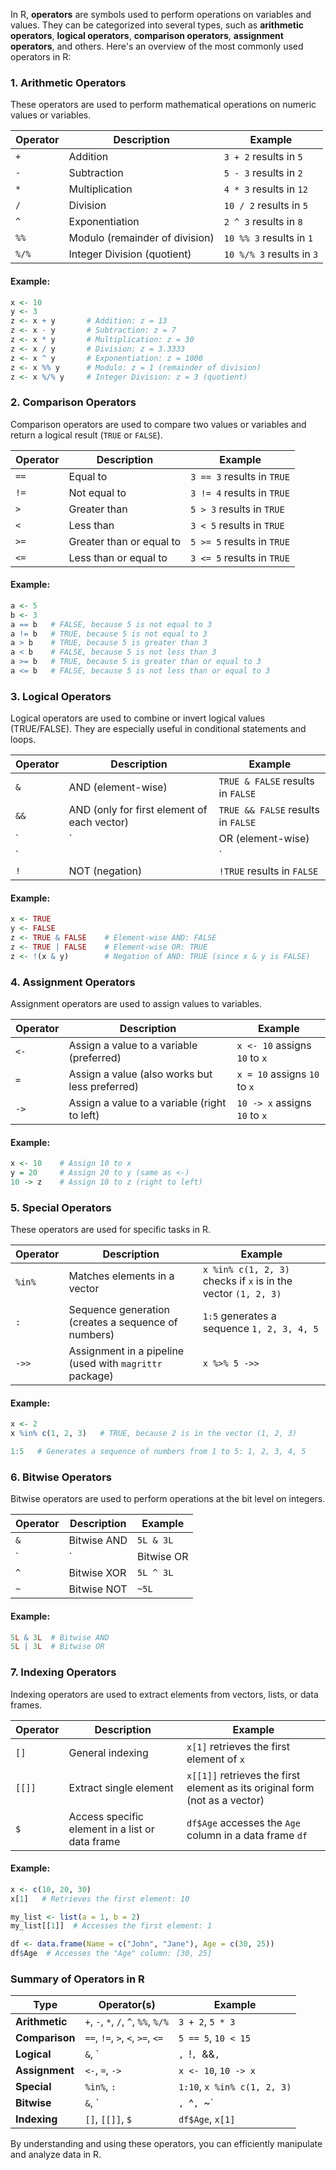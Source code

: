 In R, **operators** are symbols used to perform operations on variables and values. They can be categorized into several types, such as **arithmetic operators**, **logical operators**, **comparison operators**, **assignment operators**, and others. Here's an overview of the most commonly used operators in R:

### 1. **Arithmetic Operators**
These operators are used to perform mathematical operations on numeric values or variables.

| Operator | Description | Example |
|----------|-------------|---------|
| `+`      | Addition    | `3 + 2`  results in `5` |
| `-`      | Subtraction | `5 - 3`  results in `2` |
| `*`      | Multiplication | `4 * 3`  results in `12` |
| `/`      | Division    | `10 / 2` results in `5` |
| `^`      | Exponentiation | `2 ^ 3`  results in `8` |
| `%%`     | Modulo (remainder of division) | `10 %% 3` results in `1` |
| `%/%`    | Integer Division (quotient) | `10 %/% 3` results in `3` |

#### Example:
```r
x <- 10
y <- 3
z <- x + y       # Addition: z = 13
z <- x - y       # Subtraction: z = 7
z <- x * y       # Multiplication: z = 30
z <- x / y       # Division: z = 3.3333
z <- x ^ y       # Exponentiation: z = 1000
z <- x %% y      # Modulo: z = 1 (remainder of division)
z <- x %/% y     # Integer Division: z = 3 (quotient)
```

### 2. **Comparison Operators**
Comparison operators are used to compare two values or variables and return a logical result (`TRUE` or `FALSE`).

| Operator | Description         | Example |
|----------|---------------------|---------|
| `==`     | Equal to            | `3 == 3`   results in `TRUE` |
| `!=`     | Not equal to        | `3 != 4`   results in `TRUE` |
| `>`      | Greater than        | `5 > 3`    results in `TRUE` |
| `<`      | Less than           | `3 < 5`    results in `TRUE` |
| `>=`     | Greater than or equal to | `5 >= 5`  results in `TRUE` |
| `<=`     | Less than or equal to | `3 <= 5`  results in `TRUE` |

#### Example:
```r
a <- 5
b <- 3
a == b   # FALSE, because 5 is not equal to 3
a != b   # TRUE, because 5 is not equal to 3
a > b    # TRUE, because 5 is greater than 3
a < b    # FALSE, because 5 is not less than 3
a >= b   # TRUE, because 5 is greater than or equal to 3
a <= b   # FALSE, because 5 is not less than or equal to 3
```

### 3. **Logical Operators**
Logical operators are used to combine or invert logical values (TRUE/FALSE). They are especially useful in conditional statements and loops.

| Operator | Description           | Example |
|----------|-----------------------|---------|
| `&`      | AND (element-wise)    | `TRUE & FALSE` results in `FALSE` |
| `&&`     | AND (only for first element of each vector) | `TRUE && FALSE` results in `FALSE` |
| `|`      | OR (element-wise)     | `TRUE | FALSE` results in `TRUE` |
| `||`     | OR (only for first element of each vector) | `TRUE || FALSE` results in `TRUE` |
| `!`      | NOT (negation)        | `!TRUE` results in `FALSE` |

#### Example:
```r
x <- TRUE
y <- FALSE
z <- TRUE & FALSE    # Element-wise AND: FALSE
z <- TRUE | FALSE    # Element-wise OR: TRUE
z <- !(x & y)        # Negation of AND: TRUE (since x & y is FALSE)
```

### 4. **Assignment Operators**
Assignment operators are used to assign values to variables.

| Operator | Description    | Example |
|----------|----------------|---------|
| `<-`     | Assign a value to a variable (preferred) | `x <- 10` assigns `10` to `x` |
| `=`      | Assign a value (also works but less preferred) | `x = 10` assigns `10` to `x` |
| `->`     | Assign a value to a variable (right to left) | `10 -> x` assigns `10` to `x` |

#### Example:
```r
x <- 10    # Assign 10 to x
y = 20     # Assign 20 to y (same as <-)
10 -> z    # Assign 10 to z (right to left)
```

### 5. **Special Operators**
These operators are used for specific tasks in R.

| Operator | Description | Example |
|----------|-------------|---------|
| `%in%`   | Matches elements in a vector | `x %in% c(1, 2, 3)` checks if `x` is in the vector `(1, 2, 3)` |
| `:`      | Sequence generation (creates a sequence of numbers) | `1:5` generates a sequence `1, 2, 3, 4, 5` |
| `->>`    | Assignment in a pipeline (used with `magrittr` package) | `x %>% 5 ->>` |

#### Example:
```r
x <- 2
x %in% c(1, 2, 3)   # TRUE, because 2 is in the vector (1, 2, 3)

1:5   # Generates a sequence of numbers from 1 to 5: 1, 2, 3, 4, 5
```

### 6. **Bitwise Operators**
Bitwise operators are used to perform operations at the bit level on integers.

| Operator | Description  | Example |
|----------|--------------|---------|
| `&`      | Bitwise AND  | `5L & 3L`  |
| `|`      | Bitwise OR   | `5L | 3L`  |
| `^`      | Bitwise XOR  | `5L ^ 3L`  |
| `~`      | Bitwise NOT  | `~5L`     |

#### Example:
```r
5L & 3L  # Bitwise AND
5L | 3L  # Bitwise OR
```

### 7. **Indexing Operators**
Indexing operators are used to extract elements from vectors, lists, or data frames.

| Operator | Description            | Example |
|----------|------------------------|---------|
| `[]`     | General indexing        | `x[1]` retrieves the first element of `x` |
| `[[]]`   | Extract single element  | `x[[1]]` retrieves the first element as its original form (not as a vector) |
| `$`      | Access specific element in a list or data frame | `df$Age` accesses the `Age` column in a data frame `df` |

#### Example:
```r
x <- c(10, 20, 30)
x[1]   # Retrieves the first element: 10

my_list <- list(a = 1, b = 2)
my_list[[1]]  # Accesses the first element: 1

df <- data.frame(Name = c("John", "Jane"), Age = c(30, 25))
df$Age  # Accesses the "Age" column: [30, 25]
```

### Summary of Operators in R

| Type                | Operator(s)           | Example                     |
|---------------------|-----------------------|-----------------------------|
| **Arithmetic**       | `+`, `-`, `*`, `/`, `^`, `%%`, `%/%` | `3 + 2`, `5 * 3`             |
| **Comparison**       | `==`, `!=`, `>`, `<`, `>=`, `<=` | `5 == 5`, `10 < 15`         |
| **Logical**          | `&`, `|`, `!`, `&&`, `||` | `TRUE & FALSE`, `x > 10`    |
| **Assignment**       | `<-`, `=`, `->`       | `x <- 10`, `10 -> x`        |
| **Special**          | `%in%`, `:`           | `1:10`, `x %in% c(1, 2, 3)` |
| **Bitwise**          | `&`, `|`, `^`, `~`     | `5L & 3L`                   |
| **Indexing**         | `[]`, `[[]]`, `$`     | `df$Age`, `x[1]`            |

By understanding and using these operators, you can efficiently manipulate and analyze data in R.

